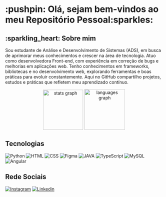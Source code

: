 <h1> :pushpin: Olá, sejam bem-vindos ao meu Repositório Pessoal:sparkles:</h1>

<h2>:sparkling_heart: Sobre mim</h2>
<p>Sou estudante de Análise e Desenvolvimento de Sistemas (ADS), em busca de aprimorar meus conhecimentos e crescer na área de tecnologia.
Atuo como desenvolvedora Front-end, com experiência em correção de bugs e melhorias em aplicações web.
Tenho conhecimentos em frameworks, bibliotecas e no desenvolvimento web, explorando ferramentas e boas práticas para evoluir constantemente.
Aqui no GitHub compartilho projetos, estudos e práticas que refletem meu aprendizado contínuo.


</p>
<div align="center">
  <img src="https://github-readme-stats.vercel.app/api?username=Mariianah-Santos&hide_title=false&hide_rank=false&show_icons=true&include_all_commits=true&count_private=true&disable_animations=false&theme=github_dark&locale=en&hide_border=false&order=1" height="128" alt="stats graph"  />
  <img src="https://github-readme-stats.vercel.app/api/top-langs?username=Mariianah-Santos&locale=en&hide_title=false&layout=compact&card_width=320&langs_count=6&theme=github_dark&hide_border=false&order=2" height="130" alt="languages graph"  />
</div>
<h2>Tecnologias</h2>

![Python](https://img.shields.io/badge/Python-3776AB?style=for-the-badge&logo=python&logoColor=white)
![HTML](https://img.shields.io/badge/HTML5-E34F26?style=for-the-badge&logo=html5&logoColor=white)
![CSS](https://img.shields.io/badge/CSS-239120?&style=for-the-badge&logo=css3&logoColor=white)
![Figma](https://img.shields.io/badge/Figma-F24E1E?style=for-the-badge&logo=figma&logoColor=white)
![JAVA](	https://img.shields.io/badge/Java-ED8B00?style=for-the-badge&logo=openjdk&logoColor=white)
![TypeScript](https://img.shields.io/badge/TypeScript-007ACC?style=for-the-badge&logo=typescript&logoColor=white)
![MySQL](https://img.shields.io/badge/MySQL-00000F?style=for-the-badge&logo=mysql&logoColor=white)
![Angular](https://img.shields.io/badge/Angular-DD0031?style=for-the-badge&logo=angular&logoColor=white)

<h2>Rede Sociais</h2>

[![Instagram](https://img.shields.io/badge/Instagram-E4405F?style=for-the-badge&logo=instagram&logoColor=white)](https://www.instagram.com/mariih_gsantos/)
[![Linkedin](https://img.shields.io/badge/LinkedIn-0077B5?style=for-the-badge&logo=linkedin&logoColor=white)](https://www.linkedin.com/in/mariana-gon%C3%A7alo-3269a9263/)
